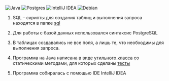 ![Java](https://img.shields.io/badge/java-%23ED8B00.svg?style=for-the-badge&logo=openjdk&logoColor=white)
![Postgres](https://img.shields.io/badge/postgres-%23316192.svg?style=for-the-badge&logo=postgresql&logoColor=white)
![IntelliJ IDEA](https://img.shields.io/badge/IntelliJIDEA-000000.svg?style=for-the-badge&logo=intellij-idea&logoColor=white)
![Debian](https://img.shields.io/badge/Debian-D70A53?style=for-the-badge&logo=debian&logoColor=white)

1. SQL – скрипты для создания таблиц и выполнения запроса находятся в папке [sql](https://github.com/SergeiAidinov/database/blob/rm_file/sql/script.sql)

2. Для работы с базой данных использовался синтаксис PostgreSQL

3. В таблицах создавались не все поля, а лишь те, что необходимы для выполнения запроса.

4. Программа на Java написана в виде [утильного класса](https://github.com/SergeiAidinov/database/blob/rm_file/src/main/Utils.java) со статическими методами, для которых сделаны [тесты](https://github.com/SergeiAidinov/database/blob/rm_file/src/test/UtilsTest.java)

5. Программа собиралась с помощью IDE IntelliJ IDEA
